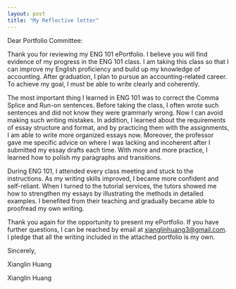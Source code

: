 ```yaml
---
layout: post
title: "My Reflective letter"
---
```


Dear Portfolio Committee:
 
Thank you for reviewing my ENG 101 ePortfolio. I believe you will find evidence of my progress in the ENG 101 class. I am taking this class so that I can improve my English proficiency and build up my knowledge of accounting. After graduation, I plan to pursue an accounting-related career. To achieve my goal, I must be able to write clearly and coherently.
 
The most important thing I learned in ENG 101 was to correct the Comma Splice and Run-on sentences. Before taking the class, I often wrote such sentences and did not know they were grammarly wrong. Now I can avoid making such writing mistakes. In addition, I learned about the requirements of essay structure and format, and by practicing them with the assignments, I am able to write more organized essays now. Moreover, the professor gave me specific advice on where I was lacking and incoherent after I submitted my essay drafts each time. With more and more practice, I learned how to polish my paragraphs and transitions.  
 
During ENG 101, I attended every class meeting and stuck to the instructions. As my writing skills improved, I became more confident and self-reliant. When I turned to the tutorial services, the tutors showed me how to strengthen my essays by illustrating the methods in detailed examples. I benefited from their teaching and gradually became able to proofread my own writing.
 
Thank you again for the opportunity to present my ePortfolio. If you have further questions, I can be reached by email at xianglinhuang3@gmail.com. I pledge that all the writing included in the attached portfolio is my own.
 
Sincerely,
 
Xianglin Huang
 
Xianglin Huang
